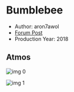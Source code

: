 # Bumblebee

* Author: aron7awol
* [Forum Post](https://www.avsforum.com/threads/bass-eq-for-filtered-movies.2995212/post-57770548)
* Production Year: 2018

## Atmos

![img 0](https://i.imgur.com/udkn2vd.jpg)

![img 1](https://i.imgur.com/izZGcym.jpg)

